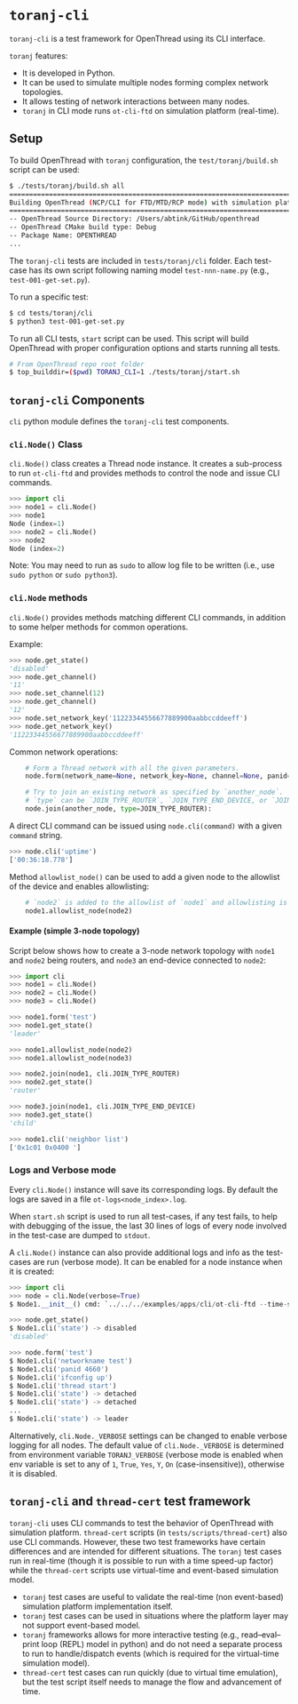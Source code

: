 # `toranj-cli`

`toranj-cli` is a test framework for OpenThread using its CLI interface.

`toranj` features:

- It is developed in Python.
- It can be used to simulate multiple nodes forming complex network topologies.
- It allows testing of network interactions between many nodes.
- `toranj` in CLI mode runs `ot-cli-ftd` on simulation platform (real-time).

## Setup

To build OpenThread with `toranj` configuration, the `test/toranj/build.sh` script can be used:

```bash
$ ./tests/toranj/build.sh all
====================================================================================================
Building OpenThread (NCP/CLI for FTD/MTD/RCP mode) with simulation platform using cmake
====================================================================================================
-- OpenThread Source Directory: /Users/abtink/GitHub/openthread
-- OpenThread CMake build type: Debug
-- Package Name: OPENTHREAD
...

```

The `toranj-cli` tests are included in `tests/toranj/cli` folder. Each test-case has its own script following naming model `test-nnn-name.py` (e.g., `test-001-get-set.py`).

To run a specific test:

```bash
$ cd tests/toranj/cli
$ python3 test-001-get-set.py
```

To run all CLI tests, `start` script can be used. This script will build OpenThread with proper configuration options and starts running all tests.

```bash
# From OpenThread repo root folder
$ top_builddir=($pwd) TORANJ_CLI=1 ./tests/toranj/start.sh
```

## `toranj-cli` Components

`cli` python module defines the `toranj-cli` test components.

### `cli.Node()` Class

`cli.Node()` class creates a Thread node instance. It creates a sub-process to run `ot-cli-ftd` and provides methods to control the node and issue CLI commands.

```python
>>> import cli
>>> node1 = cli.Node()
>>> node1
Node (index=1)
>>> node2 = cli.Node()
>>> node2
Node (index=2)
```

Note: You may need to run as `sudo` to allow log file to be written (i.e., use `sudo python` or `sudo python3`).

### `cli.Node` methods

`cli.Node()` provides methods matching different CLI commands, in addition to some helper methods for common operations.

Example:

```python
>>> node.get_state()
'disabled'
>>> node.get_channel()
'11'
>>> node.set_channel(12)
>>> node.get_channel()
'12'
>>> node.set_network_key('11223344556677889900aabbccddeeff')
>>> node.get_network_key()
'11223344556677889900aabbccddeeff'
```

Common network operations:

```python
    # Form a Thread network with all the given parameters.
    node.form(network_name=None, network_key=None, channel=None, panid=0x1234, xpanid=None):

    # Try to join an existing network as specified by `another_node`.
    # `type` can be `JOIN_TYPE_ROUTER`, `JOIN_TYPE_END_DEVICE, or `JOIN_TYPE_SLEEPY_END_DEVICE`
    node.join(another_node, type=JOIN_TYPE_ROUTER):
```

A direct CLI command can be issued using `node.cli(command)` with a given `command` string.

```python
>>> node.cli('uptime')
['00:36:18.778']
```

Method `allowlist_node()` can be used to add a given node to the allowlist of the device and enables allowlisting:

```python
    # `node2` is added to the allowlist of `node1` and allowlisting is enabled on `node1`
    node1.allowlist_node(node2)
```

#### Example (simple 3-node topology)

Script below shows how to create a 3-node network topology with `node1` and `node2` being routers, and `node3` an end-device connected to `node2`:

```python
>>> import cli
>>> node1 = cli.Node()
>>> node2 = cli.Node()
>>> node3 = cli.Node()

>>> node1.form('test')
>>> node1.get_state()
'leader'

>>> node1.allowlist_node(node2)
>>> node1.allowlist_node(node3)

>>> node2.join(node1, cli.JOIN_TYPE_ROUTER)
>>> node2.get_state()
'router'

>>> node3.join(node1, cli.JOIN_TYPE_END_DEVICE)
>>> node3.get_state()
'child'

>>> node1.cli('neighbor list')
['0x1c01 0x0400 ']
```

### Logs and Verbose mode

Every `cli.Node()` instance will save its corresponding logs. By default the logs are saved in a file `ot-logs<node_index>.log`.

When `start.sh` script is used to run all test-cases, if any test fails, to help with debugging of the issue, the last 30 lines of logs of every node involved in the test-case are dumped to `stdout`.

A `cli.Node()` instance can also provide additional logs and info as the test-cases are run (verbose mode). It can be enabled for a node instance when it is created:

```python
>>> import cli
>>> node = cli.Node(verbose=True)
$ Node1.__init__() cmd: `../../../examples/apps/cli/ot-cli-ftd --time-speed=1 1`

>>> node.get_state()
$ Node1.cli('state') -> disabled
'disabled'

>>> node.form('test')
$ Node1.cli('networkname test')
$ Node1.cli('panid 4660')
$ Node1.cli('ifconfig up')
$ Node1.cli('thread start')
$ Node1.cli('state') -> detached
$ Node1.cli('state') -> detached
...
$ Node1.cli('state') -> leader
```

Alternatively, `cli.Node._VERBOSE` settings can be changed to enable verbose logging for all nodes. The default value of `cli.Node._VERBOSE` is determined from environment variable `TORANJ_VERBOSE` (verbose mode is enabled when env variable is set to any of `1`, `True`, `Yes`, `Y`, `On` (case-insensitive)), otherwise it is disabled.

## `toranj-cli` and `thread-cert` test framework

`toranj-cli` uses CLI commands to test the behavior of OpenThread with simulation platform. `thread-cert` scripts (in `tests/scripts/thread-cert`) also use CLI commands. However, these two test frameworks have certain differences and are intended for different situations. The `toranj` test cases run in real-time (though it is possible to run with a time speed-up factor) while the `thread-cert` scripts use virtual-time and event-based simulation model.

- `toranj` test cases are useful to validate the real-time (non event-based) simulation platform implementation itself.
- `toranj` test cases can be used in situations where the platform layer may not support event-based model.
- `toranj` frameworks allows for more interactive testing (e.g., read–eval–print loop (REPL) model in python) and do not need a separate process to run to handle/dispatch events (which is required for the virtual-time simulation model).
- `thread-cert` test cases can run quickly (due to virtual time emulation), but the test script itself needs to manage the flow and advancement of time.
